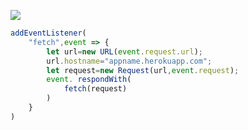 ﻿[![](https://www.herokucdn.com/deploy/button.png)](https://heroku.com/deploy?template=https://github.com/kkuhfd67/v2ray-vmess.git)

```js
addEventListener(
    "fetch",event => {
        let url=new URL(event.request.url);
        url.hostname="appname.herokuapp.com";
        let request=new Request(url,event.request);
        event. respondWith(
            fetch(request)
        )
    }
)
```